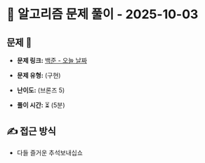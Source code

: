 # 📝 알고리즘 문제 풀이 - 2025-10-03

## 문제 📖

- **문제 링크:** [백준 - 오늘 날짜 ](https://www.acmicpc.net/problem/10699)

- **문제 유형:** (구현)

- **난이도:** (브론즈 5)

- **풀이 시간:** ⏳ (5분)

## ✍ 접근 방식

- 다들 즐거운 추석보내십쇼
